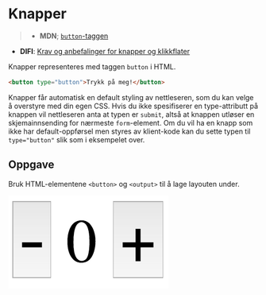 # Knapper

> * **MDN**; [`button`-taggen](https://developer.mozilla.org/en-US/docs/Web/HTML/Element/button)
* **DIFI**: [Krav og anbefalinger for knapper og klikkflater](https://uu.difi.no/krav-og-regelverk/losningsforslag-web/klikkeflate-navigasjon)

Knapper representeres med taggen `button` i HTML.
```html
<button type="button">Trykk på meg!</button>
```

Knapper får automatisk en default styling av nettleseren, som du kan velge å overstyre med din egen CSS. Hvis du ikke spesifiserer en type-attributt på knappen vil nettleseren anta at typen er `submit`, altså at knappen utløser en skjemainnsending for nærmeste `form`-element. Om du vil ha en knapp som ikke har default-oppførsel men styres av klient-kode kan du sette typen til `type="button"` slik som i eksempelet over.

## Oppgave
Bruk HTML-elementene `<button>` og `<output>` til å lage layouten under.

![Pluss- og minusknapper](../resources/counter.png)
